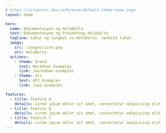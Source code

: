 ```yaml
---
# https://vitepress.dev/reference/default-theme-home-page
layout: home

hero:
  name: Dokumentasyon ng HoloDelta
  text: Dokumentasyon ng Proyektong HoloDelta
  tagline: Lahat ng tungkol sa HoloDelta, nandito lahat.
  image:
    src: /images/icon.png
    alt: HoloDelta
  actions:
    - theme: brand
      text: Markdown Examples
      link: /markdown-examples
    - theme: alt
      text: API Examples
      link: /api-examples

features:
  - title: Feature A
    details: Lorem ipsum dolor sit amet, consectetur adipiscing elit
  - title: Feature B
    details: Lorem ipsum dolor sit amet, consectetur adipiscing elit
  - title: Feature C
    details: Lorem ipsum dolor sit amet, consectetur adipiscing elit
---
```

